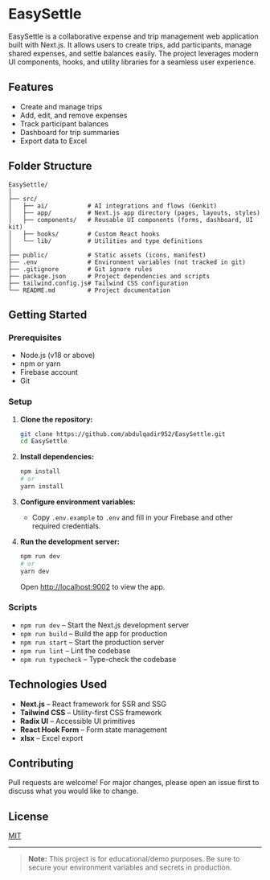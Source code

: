 # EasySettle

EasySettle is a collaborative expense and trip management web application built with Next.js. It allows users to create trips, add participants, manage shared expenses, and settle balances easily. The project leverages modern UI components, hooks, and utility libraries for a seamless user experience.

## Features
- Create and manage trips
- Add, edit, and remove expenses
- Track participant balances
- Dashboard for trip summaries
- Export data to Excel


## Folder Structure
```
EasySettle/
│
├── src/
│   ├── ai/           # AI integrations and flows (Genkit)
│   ├── app/          # Next.js app directory (pages, layouts, styles)
│   ├── components/   # Reusable UI components (forms, dashboard, UI kit)
│   ├── hooks/        # Custom React hooks
│   └── lib/          # Utilities and type definitions
│
├── public/           # Static assets (icons, manifest)
├── .env              # Environment variables (not tracked in git)
├── .gitignore        # Git ignore rules
├── package.json      # Project dependencies and scripts
├── tailwind.config.js# Tailwind CSS configuration
└── README.md         # Project documentation
```

## Getting Started

### Prerequisites
- Node.js (v18 or above)
- npm or yarn
- Firebase account
- Git

### Setup
1. **Clone the repository:**
   ```sh
   git clone https://github.com/abdulqadir952/EasySettle.git
   cd EasySettle
   ```
2. **Install dependencies:**
   ```sh
   npm install
   # or
   yarn install
   ```
3. **Configure environment variables:**
   - Copy `.env.example` to `.env` and fill in your Firebase and other required credentials.

4. **Run the development server:**
   ```sh
   npm run dev
   # or
   yarn dev
   ```
   Open [http://localhost:9002](http://localhost:9002) to view the app.

### Scripts
- `npm run dev` – Start the Next.js development server
- `npm run build` – Build the app for production
- `npm run start` – Start the production server
- `npm run lint` – Lint the codebase
- `npm run typecheck` – Type-check the codebase

## Technologies Used
- **Next.js** – React framework for SSR and SSG
- **Tailwind CSS** – Utility-first CSS framework
- **Radix UI** – Accessible UI primitives
- **React Hook Form** – Form state management
- **xlsx** – Excel export

## Contributing
Pull requests are welcome! For major changes, please open an issue first to discuss what you would like to change.

## License
[MIT](LICENSE)

---

> **Note:** This project is for educational/demo purposes. Be sure to secure your environment variables and secrets in production.
